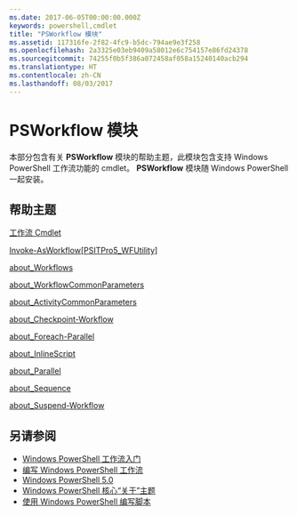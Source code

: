 ```yaml
---
ms.date: 2017-06-05T00:00:00.000Z
keywords: powershell,cmdlet
title: "PSWorkflow 模块"
ms.assetid: 117316fe-2f82-4fc9-b5dc-794ae9e3f258
ms.openlocfilehash: 2a3325e03eb9409a58012e6c754157e86fd24378
ms.sourcegitcommit: 74255f0b5f386a072458af058a15240140acb294
ms.translationtype: HT
ms.contentlocale: zh-CN
ms.lasthandoff: 08/03/2017
---
```

# <a name="psworkflow-module"></a>PSWorkflow 模块
本部分包含有关 **PSWorkflow** 模块的帮助主题，此模块包含支持 Windows PowerShell 工作流功能的 cmdlet。 **PSWorkflow** 模块随 Windows PowerShell 一起安装。

## <a name="help-topics"></a>帮助主题
[工作流 Cmdlet](http://go.microsoft.com/fwlink/?LinkID=245865)

[Invoke-AsWorkflow[PSITPro5_WFUtility]](https://technet.microsoft.com/en-us/library/a5a32019-0d68-4041-935f-1b1cacaf6d3d)

[about_Workflows](https://technet.microsoft.com/en-us/library/f2897bdd-1b9d-4679-8b19-09840bd40a22)

[about_WorkflowCommonParameters](https://technet.microsoft.com/en-us/library/119f968e-618e-439c-b76c-cdd17e6df27c)

[about_ActivityCommonParameters](https://technet.microsoft.com/en-us/library/8ca60664-37c6-4257-a723-e3c41dd10122)

[about_Checkpoint-Workflow](https://technet.microsoft.com/en-us/library/3a309488-1e7a-4807-b83b-dedbeac3ee1c)

[about_Foreach-Parallel](https://technet.microsoft.com/en-us/library/35704780-dde8-4f5f-9319-5b982148bba7)

[about_InlineScript](https://technet.microsoft.com/en-us/library/f88ed5a9-02d6-4bf0-a031-61198e1e7291)

[about_Parallel](https://technet.microsoft.com/en-us/library/104559a8-e89a-49f5-8c08-e5bf72768cbf)

[about_Sequence](https://technet.microsoft.com/en-us/library/bda3f81a-be8a-43be-b0df-12bb7e193b9b)

[about_Suspend-Workflow](https://technet.microsoft.com/en-us/library/be2ded75-1eca-493e-96c1-758f92b5f199)

## <a name="see-also"></a>另请参阅
- [Windows PowerShell 工作流入门](http://go.microsoft.com/fwlink/?LinkID=252592)
- [编写 Windows PowerShell 工作流](https://technet.microsoft.com/en-us/library/2551ceed-836f-4275-9fc0-ea68446d6a35)
- [Windows PowerShell 5.0](../core-modules/Windows-PowerShell-5.0.md)
- [Windows PowerShell 核心“关于”主题](../core-modules/Windows-PowerShell-Core-About-Topics.md)
- [使用 Windows PowerShell 编写脚本](../../getting-started/fundamental/Scripting-with-Windows-PowerShell.md)

